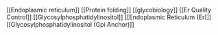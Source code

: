 [[Endoplasmic reticulum]]
[[Protein folding]]
[[glycobiology]]
[[Er Quality Control]]
[[Glycosylphosphatidylinositol]]
[[Endoplasmic Reticulum (Er)]]
[[Glycosylphosphatidylinositol (Gpi Anchor)]]
